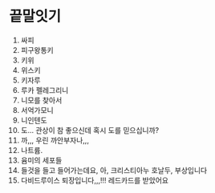 # 끝말잇기

1. 싸피
1. 피구왕통키
1. 키위
1. 위스키
1. 키자루
1. 루카 펠레그리니
1. 니모를 찾아서
1. 서억가모니
1. 니인텐도
1. 도... 관상이 참 좋으신데 혹시 도를 믿으십니까?
1. 까,,, 우린 까안부자나,,,
1. 나트륨.
1. 윰미의 세포들
1. 들것을 들고 들어가는데요, 아, 크리스티아누 호날두, 부상입니다
1. 다비드루이스 퇴장입니다,,,!!! 레드카드를 받았어요
